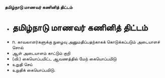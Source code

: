 **தமிழ்நாடு மாணவர் கணினித் திட்டம்**
- # தமிழ்நாடு மாணவர் கணினித் திட்டம்
- n. காவலாளர்களுக்கு நுழைவு அனுமதிப்பதற்காகக் கொடுக்கப்படும் அடையாளச் சொல்
- ஆள் அடையாளம் காட்டும் குறி
- (வி.) கையொப்பமிட்ட ஆவணத்தில் மேற் கையொப்பமிடு
- உறுதி செய்
- உறுதிக் கையொப்பமிடு.

